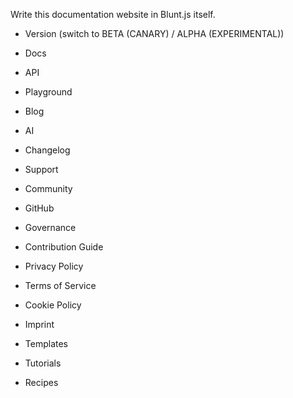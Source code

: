 Write this documentation website in Blunt.js itself.

- Version (switch to BETA (CANARY) / ALPHA (EXPERIMENTAL))

- Docs
- API
- Playground
- Blog
- AI
- Changelog

- Support
- Community
- GitHub
- Governance
- Contribution Guide

- Privacy Policy
- Terms of Service
- Cookie Policy
- Imprint

- Templates
- Tutorials
- Recipes